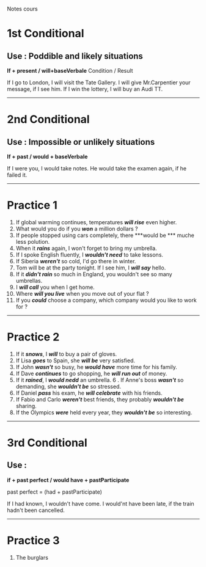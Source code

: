 Notes cours 

# 1st Conditional
## Use : Poddible and likely situations
**If + present / will+baseVerbale**
     Condition   /   Result

If I go to London, I will visit the Tate Gallery.
I will give Mr.Carpentier your message, if I see him.
If I win the lottery, I will buy an Audi TT.
___
# 2nd Conditional
## Use : Impossible or unlikely situations
**If + past / would + baseVerbale**

If I were you, I would take notes.
He would take the examen again, if he failed it.
___
# Practice 1 
1. If global warming continues, temperatures ***will rise*** even higher.
2. What would you do if you ***won*** a million dollars ?
3. If people stopped using cars completely, there ***would be *** muche less polution.
4. When it ***rains*** again, I won't forget to bring my umbrella.
5. If I spoke English fluently, I ***wouldn't need*** to take lessons.
6. If Siberia ***weren't*** so cold, I'd go there in winter.
7. Tom will be at the party tonight. If I see him, I ***will say*** hello.
8. If it ***didn't rain*** so much in England, you wouldn't see so many umbrellas.
9. I ***will call*** you when I get home.
10. Where ***will you live*** when you move out of your flat ?
11. If you ***could*** choose a company, which company would you like to work for ?
___ 
# Practice 2
1. If it ***snows***, I ***will*** to buy a pair of gloves.
2. If Lisa ***goes*** to Spain, she ***will be*** very satisfied.
3. If John ***wasn't*** so busy, he ***would have*** more time for his family.
4. If Dave ***continues*** to go shopping, he ***will run out*** of money.
5. If it ***rained***, I ***would nedd*** an umbrella.
6 . If Anne's boss ***wasn't*** so demanding, she ***wouldn't be*** so stressed.
7. If Daniel ***pass*** his exam, he ***will celebrate*** with his friends.
8. If Fabio and Carlo ***weren't*** best friends, they probably ***wouldn't be*** sharing.
9. If the Olympics ***were*** held every year, they ***wouldn't be*** so interesting.
___
# 3rd Conditional
## Use :

**if + past perfect / would have + pastParticipate**
	
past perfect = (had + pastParticipate)

If I had known, I wouldn't have come.
I would'nt have been late, if the train hadn't been cancelled.
___
# Practice 3
1. The burglars 

